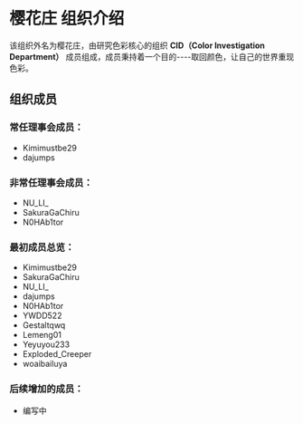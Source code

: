 # 樱花庄 组织介绍

该组织外名为樱花庄，由研究色彩核心的组织 **CID（Color Investigation Department）** 成员组成，成员秉持着一个目的----取回颜色，让自己的世界重现色彩。

## 组织成员

### 常任理事会成员：
+ Kimimustbe29
+ dajumps

### 非常任理事会成员：
+ NU_LI_
+ SakuraGaChiru
+ N0HAb1tor

### 最初成员总览：
+ Kimimustbe29
+ SakuraGaChiru
+ NU_LI_
+ dajumps
+ N0HAb1tor
+ YWDD522
+ Gestaltqwq
+ Lemeng01
+ Yeyuyou233
+ Exploded_Creeper
+ woaibailuya

### 后续增加的成员：
+ 编写中

<CopyRight />